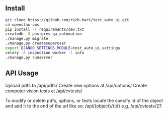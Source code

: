 
## Install
``` .sh
git clone https://github.com/rich-hart/test_auto_ui.git
cd openstax-cms
pip install -r requirements/dev.txt
createdb -U postgres qa_automation
./manage.py migrate
./manage.py createsuperuser
export DJANGO_SETTINGS_MODULE=test_auto_ui.settings
celery -A inspection worker -l info
./manage.py runserver
```

## API Usage

Upload pdfs to /api/pdfs/
Create new options at /api/options/
Create computer vision tests at /api/cvtests/

To modify or delete pdfs, options, or tests locate the specify id of the object and add it to the end of the url like so: /api/{object}/{id} e.g. /api/cvtests/27. 
